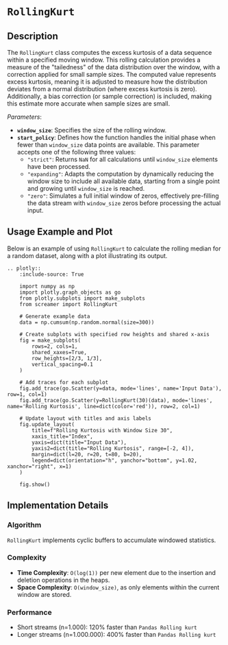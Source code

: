 # `RollingKurt`

## Description

The `RollingKurt` class computes the excess kurtosis of a data sequence within a specified moving window. This rolling calculation provides a measure of the "tailedness" of the data distribution over the window, with a correction applied for small sample sizes. The computed value represents excess kurtosis, meaning it is adjusted to measure how the distribution deviates from a normal distribution (where excess kurtosis is zero). Additionally, a bias correction (or sample correction) is included, making this estimate more accurate when sample sizes are small.

*Parameters*: 
- **`window_size`**: Specifies the size of the rolling window.
- **`start_policy`**: Defines how the function handles the initial phase when fewer than `window_size` data points are available. This parameter accepts one of the following three values:
  - `"strict"`: Returns `NaN` for all calculations until `window_size` elements have been processed.
  - `"expanding"`: Adapts the computation by dynamically reducing the window size to include all available data, starting from a single point and growing until `window_size` is reached.
  - `"zero"`: Simulates a full initial window of zeros, effectively pre-filling the data stream with `window_size` zeros before processing the actual input.

## Usage Example and Plot
Below is an example of using `RollingKurt` to calculate the rolling median for a random dataset, along with a plot illustrating its output.

```{eval-rst}
.. plotly::
    :include-source: True

    import numpy as np
    import plotly.graph_objects as go
    from plotly.subplots import make_subplots
    from screamer import RollingKurt

    # Generate example data
    data = np.cumsum(np.random.normal(size=300))

    # Create subplots with specified row heights and shared x-axis
    fig = make_subplots(
        rows=2, cols=1,
        shared_xaxes=True,
        row_heights=[2/3, 1/3],
        vertical_spacing=0.1
    )

    # Add traces for each subplot
    fig.add_trace(go.Scatter(y=data, mode='lines', name='Input Data'), row=1, col=1)
    fig.add_trace(go.Scatter(y=RollingKurt(30)(data), mode='lines', name='Rolling Kurtosis', line=dict(color='red')), row=2, col=1)

    # Update layout with titles and axis labels
    fig.update_layout(
        title=f"Rolling Kurtosis with Window Size 30",
        xaxis_title="Index",
        yaxis=dict(title="Input Data"),
        yaxis2=dict(title="Rolling Kurtosis", range=[-2, 4]),
        margin=dict(l=20, r=20, t=80, b=20),
        legend=dict(orientation="h", yanchor="bottom", y=1.02, xanchor="right", x=1)        
    )

    fig.show()
```


## Implementation Details

### Algorithm

`RollingKurt` implements cyclic buffers to accumulate windowed statistics.

### Complexity

* **Time Complexity**: `O(log(1))` per new element due to the insertion and deletion operations in the heaps.
* **Space Complexity**: `O(window_size)`, as only elements within the current window are stored.


### Performance

* Short streams (n=1.000): 120% faster than `Pandas Rolling kurt`
* Longer streams (n=1.000.000): 400% faster than `Pandas Rolling kurt`
